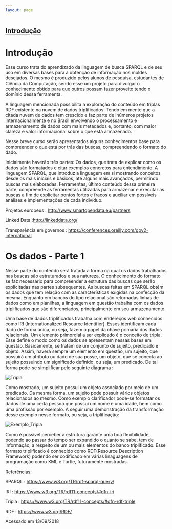 ```yaml
---
layout: page
---
```

[Introdução](https://github.com/LinkedOpenDataUFRJ/Semantic-Data/blob/dev/learn/index.md#introdu%C3%A7%C3%A3o)
---

# Introdução

Esse curso trata do aprendizado da linguagem de busca SPARQL e de seu uso em diversas bases para a obtenção de informação nos moldes desejados. O mesmo é produzido pelos alunos de pesquisa, estudantes de Ciência da Computação, sendo esse um projeto para divulgar o conhecimento obtido para que outros possam fazer proveito tendo o domínio dessa ferramenta. 
  
A linguagem mencionada possibilita a exploração do conteúdo em triplas RDF existente na nuvem de dados triplificados. Tendo em mente que a citada nuvem de dados tem crescido e faz parte de inúmeros projetos internacionalmente e no Brasil envolvendo o processamento e armazenamento de dados com mais metadados e, portanto, com maior clareza e valor informacional sobre o que está armazenado.
  
Nesse breve curso serão apresentados alguns conhecimentos base para compreender o que está por trás das buscas, compreendendo o formato do dado.
  
Inicialmente haverão três partes: Os dados, que trata de explicar como os dados são formatados e citar exemplos concretos para entendimento. A linguagem SPARQL, que introduz a linguagem em si mostrando conceitos desde os mais iniciais e básicos, até alguns mais avançados, permitindo buscas mais elaboradas. Ferramentas, último conteúdo dessa primeira parte, compreende as ferramentas utilizadas para armazenar e executar as buscas a fim de explicitar pontos fortes e fracos e auxiliar em possíveis análises e implementações de cada indivíduo.



Projetos europeus : http://www.smartopendata.eu/partners

Linked Data :http://linkeddata.org/

Transparência em governos : https://conferences.oreilly.com/gov2-international


# Os dados - Parte 1

Nesse parte do conteúdo será tratada a forma na qual os dados trabalhados nas buscas são estruturados e sua natureza. O conhecimento do formato se faz necessário para compreender a estrutura das buscas que serão explicitadas nas partes subsequentes.
As buscas feitas em SPARQL obtém os dados que tem relação com as características exigidas na confecção da mesma. Enquanto em bancos do tipo relacional são retornadas linhas de dados como em planilhas, a linguagem em questão trabalha com os dados triplificados que são diferenciados, principalmente em seu armazenamento.

Uma base de dados triplificados trabalha com endereços web conhecidos como IRI (Internationalized Resource Identifier). Esses identificam cada dado de forma única, ou seja, fazem o papel da chave primária dos dados relacionais. 
Um elemento primordial a ser explicado é o conceito de tripla. Esse define o modo como os dados se apresentam nessas bases em questão. Basicamente, se tratam de um conjunto de sujeito, predicado e objeto. Assim, haverá sempre um elemento em questão, um sujeito, que possuirá um atributo ou dado de sua posse, um objeto, que se conecta ao sujeito possuindo um significado definido, ou seja, um predicado. De tal forma pode-se simplificar pelo seguinte diagrama :



![Tripla](https://i.imgur.com/MutOT26.png)


Como mostrado, um sujeito possui um objeto associado por meio de um predicado. Da mesma forma, um sujeito pode possuir vários objetos relacionados ao mesmo. Como exemplo clarificador pode-se formatar os dados de uma certa pessoa que possui um nome e uma idade, bem como uma profissão por exemplo. A seguir uma demonstração da transformação desse exemplo nesse formato, ou seja, a triplificação:

![Exemplo_Tripla](https://i.imgur.com/mEaFcpU.png)

Como é possível perceber a estrutura garante uma boa flexibilidade, podendo ao passar do tempo ser expandido o quanto se sabe, tem de informação, a respeito de um ou mais elementos do banco triplificado. Esse formato triplificado é conhecido como RDF(Resource Description Framework) podendo ser codificado em várias linaguagens de programação como XML e Turtle, futuramente mostradas.





Referências:

 SPARQL : https://www.w3.org/TR/rdf-sparql-query/
 
 IRI : https://www.w3.org/TR/rdf11-concepts/#dfn-iri
 
 Tripla : https://www.w3.org/TR/rdf11-concepts/#dfn-rdf-triple
 
 RDF : https://www.w3.org/RDF/
 
Acessado em 13/09/2018

